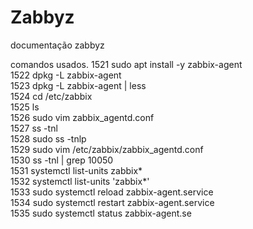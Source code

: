 # Zabbyz
documentação zabbyz

comandos usados.
1521  sudo apt install -y zabbix-agent<br/>
 1522  dpkg -L zabbix-agent<br/>
 1523  dpkg -L zabbix-agent | less<br/>
 1524  cd /etc/zabbix<br/>
 1525  ls<br/>
 1526  sudo vim zabbix_agentd.conf<br/>
 1527  ss -tnl<br/>
 1528  sudo ss -tnlp<br/>
 1529  sudo vim /etc/zabbix/zabbix_agentd.conf<br/>
 1530  ss -tnl | grep 10050<br/>
 1531  systemctl list-units zabbix*<br/>
 1532  systemctl list-units 'zabbix*'<br/>
 1533  sudo systemctl reload zabbix-agent.service<br/>
 1534  sudo systemctl restart zabbix-agent.service<br/>
 1535  sudo systemctl status zabbix-agent.se<br/>
